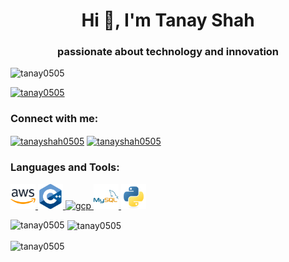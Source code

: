 <h1 align="center">Hi 👋, I'm Tanay Shah</h1>
<h3 align="center">passionate about technology and innovation</h3>

<p align="left"> <img src="https://komarev.com/ghpvc/?username=tanay0505&label=Profile%20views&color=0e75b6&style=flat" alt="tanay0505" /> </p>

<p align="left"> <a href="https://github.com/ryo-ma/github-profile-trophy"><img src="https://github-profile-trophy.vercel.app/?username=tanay0505" alt="tanay0505" /></a> </p>

<h3 align="left">Connect with me:</h3>
<p align="left">
<a href="https://linkedin.com/in/tanayshah0505" target="blank"><img align="center" src="https://raw.githubusercontent.com/rahuldkjain/github-profile-readme-generator/master/src/images/icons/Social/linked-in-alt.svg" alt="tanayshah0505" height="30" width="40" /></a>
<a href="https://instagram.com/tanayshah0505" target="blank"><img align="center" src="https://raw.githubusercontent.com/rahuldkjain/github-profile-readme-generator/master/src/images/icons/Social/instagram.svg" alt="tanayshah0505" height="30" width="40" /></a>
</p>

<h3 align="left">Languages and Tools:</h3>
<p align="left"> <a href="https://aws.amazon.com" target="_blank" rel="noreferrer"> <img src="https://raw.githubusercontent.com/devicons/devicon/master/icons/amazonwebservices/amazonwebservices-original-wordmark.svg" alt="aws" width="40" height="40"/> </a> <a href="https://www.w3schools.com/cpp/" target="_blank" rel="noreferrer"> <img src="https://raw.githubusercontent.com/devicons/devicon/master/icons/cplusplus/cplusplus-original.svg" alt="cplusplus" width="40" height="40"/> </a> <a href="https://cloud.google.com" target="_blank" rel="noreferrer"> <img src="https://www.vectorlogo.zone/logos/google_cloud/google_cloud-icon.svg" alt="gcp" width="40" height="40"/> </a> <a href="https://www.mysql.com/" target="_blank" rel="noreferrer"> <img src="https://raw.githubusercontent.com/devicons/devicon/master/icons/mysql/mysql-original-wordmark.svg" alt="mysql" width="40" height="40"/> </a> <a href="https://www.python.org" target="_blank" rel="noreferrer"> <img src="https://raw.githubusercontent.com/devicons/devicon/master/icons/python/python-original.svg" alt="python" width="40" height="40"/> </a> </p>

<p><img align="left" src="https://github-readme-stats.vercel.app/api/top-langs?username=tanay0505&show_icons=true&locale=en&layout=compact" alt="tanay0505" /></p>

<p>&nbsp;<img align="center" src="https://github-readme-stats.vercel.app/api?username=tanay0505&show_icons=true&locale=en" alt="tanay0505" /></p>

<p><img align="center" src="https://github-readme-streak-stats.herokuapp.com/?user=tanay0505&" alt="tanay0505" /></p>
